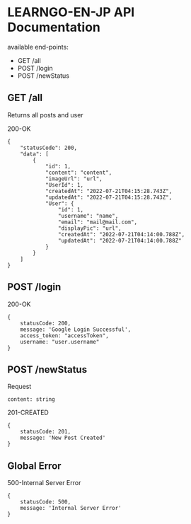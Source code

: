 # LEARNGO-EN-JP API Documentation

available end-points:
- GET /all
- POST /login
- POST /newStatus

## GET /all
Returns all posts and user

200-OK
```
{
    "statusCode": 200,
    "data": [
        {
            "id": 1,
            "content": "content",
            "imageUrl": "url",
            "UserId": 1,
            "createdAt": "2022-07-21T04:15:28.743Z",
            "updatedAt": "2022-07-21T04:15:28.743Z",
            "User": {
                "id": 1,
                "username": "name",
                "email": "mail@mail.com",
                "displayPic": "url",
                "createdAt": "2022-07-21T04:14:00.788Z",
                "updatedAt": "2022-07-21T04:14:00.788Z"
            }
        }
    ]
}
```

## POST /login

200-OK
```
{
    statusCode: 200,
    message: 'Google Login Successful',
    access_token: "accessToken",
    username: "user.username"
}
```

## POST /newStatus

Request
```
content: string
```

201-CREATED
```
{
    statusCode: 201,
    message: 'New Post Created'
}
```

## Global Error
500-Internal Server Error
```
{
    statusCode: 500,
    message: 'Internal Server Error'
}
```
